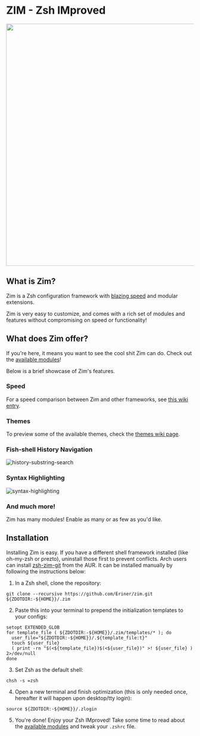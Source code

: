 ZIM - Zsh IMproved
==================

<div align="center">
  <a href="https://github.com/Eriner/zim">
    <img width=650px src="https://i.eriner.me/zim_banner.png">
  </a>
</div>

What is Zim?
------------
Zim is a Zsh configuration framework with [blazing speed][speed] and modular extensions.

Zim is very easy to customize, and comes with a rich set of modules and features without compromising on speed or functionality!

What does Zim offer?
-----------------
If you're here, it means you want to see the cool shit Zim can do. Check out the [available modules][modules]!

Below is a brief showcase of Zim's features.

### Speed
For a speed comparison between Zim and other frameworks, see [this wiki entry][speed].

### Themes

To preview some of the available themes, check the [themes wiki page][themes].

### Fish-shell History Navigation
![history-substring-search][fish_shell]

### Syntax Highlighting
![syntax-highlighting][syntax_highlighting]

### And much more!
Zim has many modules! Enable as many or as few as you'd like.

Installation
------------
Installing Zim is easy. If you have a different shell framework installed (like oh-my-zsh or prezto),
uninstall those first to prevent conflicts. Arch users can install 
[zsh-zim-git](https://aur.archlinux.org/packages/zsh-zim-git/) from the AUR. It can be installed manually
by following the instructions below:

1. In a Zsh shell, clone the repository:
  ```
  git clone --recursive https://github.com/Eriner/zim.git ${ZDOTDIR:-${HOME}}/.zim
  ```

2. Paste this into your terminal to prepend the initialization templates to your configs:
  ```
  setopt EXTENDED_GLOB
  for template_file ( ${ZDOTDIR:-${HOME}}/.zim/templates/* ); do
    user_file="${ZDOTDIR:-${HOME}}/.${template_file:t}"
    touch ${user_file}
    ( print -rn "$(<${template_file})$(<${user_file})" >! ${user_file} ) 2>/dev/null
  done
  ```

3. Set Zsh as the default shell:
  ```
  chsh -s =zsh
  ```

4. Open a new terminal and finish optimization (this is only needed once, hereafter it will happen upon desktop/tty login):
  ```
  source ${ZDOTDIR:-${HOME}}/.zlogin
  ```

5. You're done! Enjoy your Zsh IMproved! Take some time to read about the [available modules][modules] and tweak your `.zshrc` file.

[fish_shell]: https://i.eriner.me/zim_history-substring-search.gif
[syntax_highlighting]: https://i.eriner.me/zim_syntax-highlighting.gif
[speed]: https://github.com/Eriner/zim/wiki/Speed
[modules]: https://github.com/Eriner/zim/wiki/Modules
[themes]: https://github.com/Eriner/zim/wiki/Themes
